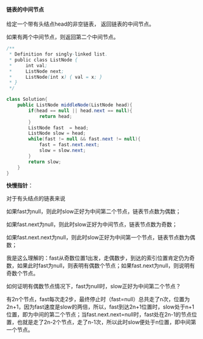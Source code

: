 #### 链表的中间节点

给定一个带有头结点head的非空链表， 返回链表的中间节点。

如果有两个中间节点，则返回第二个中间节点。

```java
/**
 * Definition for singly-linked list.
 * public class ListNode {
 *     int val;
 *     ListNode next;
 *     ListNode(int x) { val = x; }
 * }
 */

class Solution{
    public ListNode middleNode(ListNode head){
        if(head == null || head.next == null){
            return head;
        }
        ListNode fast  = head;
        ListNode slow = head;
        while(fast != null && fast.next != null){
            fast = fast.next.next;
            slow = slow.next;
        }
        return slow;
    }
}
```

__快慢指针__：

对于有头结点的链表来说

如果fast为null，则此时slow正好为中间第二个节点，链表节点数为偶数；

如果fast.next为null，则此时slow正好为中间节点，链表节点数为奇数；

如果fast.next.next为null，则此时slow正好为中间第一个节点，链表节点数为偶数；

我是这么理解的：fast从奇数位置1出发，走偶数步，到达的索引位置肯定仍为奇数，如果此时fast为null，则表明有偶数个节点；如果fast.next为null，则说明有奇数个节点。

如何证明有偶数节点情况下，fast为null时，slow正好为中间第二个节点？

有2n个节点，fast每次走2步，最终停止时（fast=null）总共走了n次，位置为2n+1，因为fast速度是slow的两倍，所以，fast到达2n+1位置时，slow处于n+1位置，即为中间的第二个节点；当fast.next.next=null时，fast处在2n-1的节点位置，也就是走了2n-2个节点，走了n-1次，所以此时slow便处于n位置，即中间第一个节点。